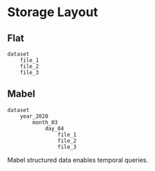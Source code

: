 # Storage Layout

## Flat

~~~
dataset
    file_1
    file_2
    file_3
~~~

## Mabel

~~~
dataset
    year_2020
        month_03
            day_04
                file_1
                file_2
                file_3
~~~

Mabel structured data enables temporal queries.